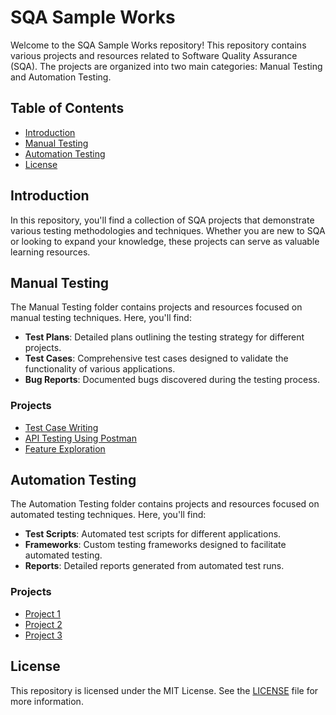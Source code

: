 # SQA Sample Works

Welcome to the SQA Sample Works repository! This repository contains various projects and resources related to Software Quality Assurance (SQA). The projects are organized into two main categories: Manual Testing and Automation Testing.

## Table of Contents

- [Introduction](#introduction)
- [Manual Testing](#manual-testing)
- [Automation Testing](#automation-testing)
- [License](#license)

## Introduction

In this repository, you'll find a collection of SQA projects that demonstrate various testing methodologies and techniques. Whether you are new to SQA or looking to expand your knowledge, these projects can serve as valuable learning resources.

## Manual Testing

The Manual Testing folder contains projects and resources focused on manual testing techniques. Here, you'll find:

- **Test Plans**: Detailed plans outlining the testing strategy for different projects.
- **Test Cases**: Comprehensive test cases designed to validate the functionality of various applications.
- **Bug Reports**: Documented bugs discovered during the testing process.

### Projects

- [Test Case Writing](https://github.com/Faysal-MD/SQA-Sample-Works/tree/main/Manual%20Testing/Test%20Case%20Writing)
- [API Testing Using Postman](https://github.com/Faysal-MD/SQA-Sample-Works/tree/main/Manual%20Testing/API%20Testing/Postman%20Works)
- [Feature Exploration](https://github.com/Faysal-MD/SQA-Sample-Works/tree/main/Manual%20Testing/Feature%20Exploration)

## Automation Testing


The Automation Testing folder contains projects and resources focused on automated testing techniques. Here, you'll find:

- **Test Scripts**: Automated test scripts for different applications.
- **Frameworks**: Custom testing frameworks designed to facilitate automated testing.
- **Reports**: Detailed reports generated from automated test runs.

### Projects

- [Project 1](Automation%20Testing/Project%201)
- [Project 2](Automation%20Testing/Project%202)
- [Project 3](Automation%20Testing/Project%203)


## License

This repository is licensed under the MIT License. See the [LICENSE](https://github.com/Faysal-MD/SQA-Sample-Works/blob/main/LICENSE) file for more information.
